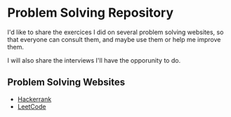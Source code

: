 # Problem Solving Repository
I'd like to share the exercices I did on several problem solving websites, so that everyone
can consult them, and maybe use them or help me improve them.  

I will also share the interviews I'll have the opporunity to do.

## Problem Solving Websites
* [Hackerrank](https://www.hackerrank.com/)
* [LeetCode](https://leetcode.com/)
